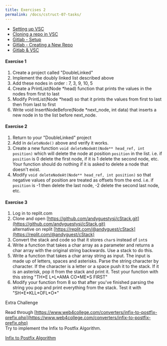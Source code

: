 ```yaml
---
title: Exercises 2
permalink: /docs/cstruct-07-tasks/
---
```


* [Setting up VSC](https://ysjprog03.netlify.app/docs/vsc/)  
* [Cloning a repo in VSC](https://ysjprog03.netlify.app/docs/vsc-cloning/)
* [Gitlab - Setup](https://ysjprog03.netlify.app/docs/gitlab-setup/)
* [Gitlab - Creating a New Repo](https://ysjprog03.netlify.app/docs/gitlab-save/)
* [Gitlab & VSC](https://ysjprog03.netlify.app/docs/gitlab-vsc/)


#### Exercise 1 

1. Create a project called "DoubleLinked"
2. Implement the doubly linked list described above
3. Add these nodes in order : 7, 3, 9, 10, 5
4. Create a PrintList(Node *head) function that prints the values in the nodes from first to last
5. Modify PrintList(Node *head) so that it prints the values from first to last then from last to first
6. Write void InsertNodeBefore(Node *next_node, int data) that inserts a new node in to the list before next_node.

#### Exercise 2

1. Return to your "DoubleLinked" project
2. Add in `deleteNode()` above and verify it works.
3. Create a new function `void deleteNodeAt(Node** head_ref, int position)` which will delete the node at position `position` in the list. i.e. if `position` is 0 delete the first node, if it is 1 delete the second node, etc. Your function should do nothing if it is asked to delete a node that doesn't exist.
4. Modify `void deleteNodeAt(Node** head_ref, int position)` so that negative values of position are treated as offsets from the end. i.e. if `position` is -1 then delete the last node, -2 delete the second last node, etc.

#### Exercise 3

1. Log in to replit.com
2. Clone and open [https://github.com/andyguestysj/cStack.git](https://github.com/andyguestysj/cStack.git)  
   alternative on replit [https://replit.com/@andyguest/cStack](https://replit.com/@andyguest/cStack)
3. Convert the stack and code so that it stores `char`s instead of `int`s
4. Write a function that takes a char array as a parameter and returns a char array with the original string backwards. Use a stack to do this.
5. Write a function that takes a char array string as input. The input is made up of letters, spaces and asterisks. Parse the string character by character. If the character is a letter or a space push it to the stack. If it is an asterisk, pop it from the stack and print it. Test your function with this string "TH\*E L\*L\*AMA CO\*ME\*S FIRST"
6. Modify your function from 8 so that after you've finished parsing the string you pop and print everything from the stack. Test it with "SH\*E\*KLL\*OFL\*O\*"

Extra Challenge

Read through [https://www.web4college.com/converters/infix-to-postfix-prefix.php](https://www.web4college.com/converters/infix-to-postfix-prefix.php)  
Try to implement the Infix to Postfix Algorithm.

[Infix to Postfix Algorithm](http://csis.pace.edu/~wolf/CS122/infix-postfix.htm)

